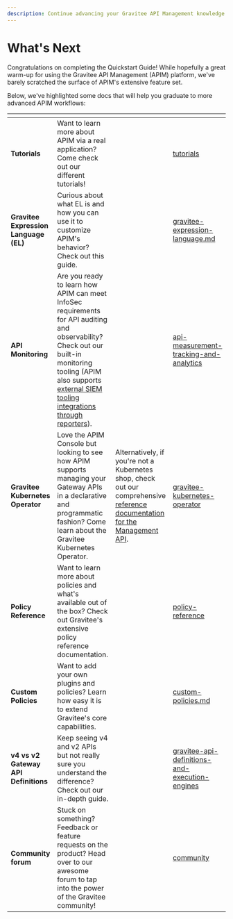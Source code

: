 ```yaml
---
description: Continue advancing your Gravitee API Management knowledge
---
```


# What's Next

Congratulations on completing the Quickstart Guide! While hopefully a great warm-up for using the Gravitee API Management (APIM) platform, we've barely scratched the surface of APIM's extensive feature set.&#x20;

Below, we've highlighted some docs that will help you graduate to more advanced APIM workflows:

<table data-card-size="large" data-view="cards"><thead><tr><th></th><th></th><th></th><th data-hidden data-card-target data-type="content-ref"></th></tr></thead><tbody><tr><td><strong>Tutorials</strong></td><td>Want to learn more about APIM via a real application? Come check out our different tutorials!</td><td></td><td><a href="../tutorials/">tutorials</a></td></tr><tr><td><strong>Gravitee Expression Language (EL)</strong></td><td>Curious about what EL is and how you can use it to customize APIM's behavior? Check out this guide.</td><td></td><td><a href="../../guides/gravitee-expression-language.md">gravitee-expression-language.md</a></td></tr><tr><td><strong>API Monitoring</strong></td><td>Are you ready to learn how APIM can meet InfoSec requirements for API auditing and observability? Check out our built-in monitoring tooling (APIM also supports <a href="../configuration/reporters/">external SIEM tooling integrations through reporters</a>).</td><td></td><td><a href="../../guides/api-measurement-tracking-and-analytics/">api-measurement-tracking-and-analytics</a></td></tr><tr><td><strong>Gravitee Kubernetes Operator</strong></td><td>Love the APIM Console but looking to see how APIM supports managing your Gateway APIs in a declarative and programmatic fashion? Come learn about the Gravitee Kubernetes Operator.</td><td>Alternatively, if you're not a Kubernetes shop, check out our comprehensive <a href="../../reference/management-api-reference.md">reference documentation for the Management API</a>.</td><td><a href="../../guides/gravitee-kubernetes-operator/">gravitee-kubernetes-operator</a></td></tr><tr><td><strong>Policy Reference</strong></td><td>Want to learn more about policies and what's available out of the box? Check out Gravitee's extensive policy reference documentation.</td><td></td><td><a href="../../reference/policy-reference/">policy-reference</a></td></tr><tr><td><strong>Custom Policies</strong></td><td>Want to add your own plugins and policies? Learn how easy it is to extend Gravitee's core capabilities.</td><td></td><td><a href="../../guides/developer-contributions/custom-policies.md">custom-policies.md</a></td></tr><tr><td><strong>v4 vs v2 Gateway API Definitions</strong></td><td>Keep seeing v4 and v2 APIs but not really sure you understand the difference? Check out our in-depth guide.</td><td></td><td><a href="../../overview/gravitee-api-definitions-and-execution-engines/">gravitee-api-definitions-and-execution-engines</a></td></tr><tr><td><strong>Community forum</strong></td><td>Stuck on something? Feedback or feature requests on the product? Head over to our awesome forum to tap into the power of the Gravitee community!</td><td></td><td><a href="../../community-and-support/community/">community</a></td></tr></tbody></table>
